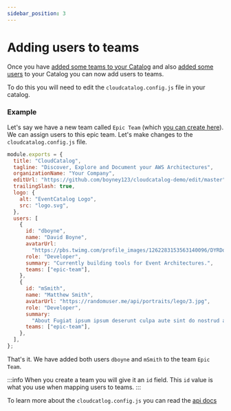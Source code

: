 ```yaml
---
sidebar_position: 3
---
```


# Adding users to teams

Once you have [added some teams to your Catalog](/docs/overview/guides/teams/adding-teams) and also [added some users](/docs/overview/guides/users/adding-users) to your Catalog you can now add users to teams.

To do this you will need to edit the `cloudcatalog.config.js` file in your catalog.

### Example

Let's say we have a new team called `Epic Team` (which [you can create here](/docs/overview/guides/teams/adding-teams)). We can assign users to this epic team.
Let's make changes to the `cloudcatalog.config.js` file.

```js title="cloudcatalog.config.js"
module.exports = {
  title: "CloudCatalog",
  tagline: "Discover, Explore and Document your AWS Architectures",
  organizationName: "Your Company",
  editUrl: "https://github.com/boyney123/cloudcatalog-demo/edit/master",
  trailingSlash: true,
  logo: {
    alt: "EventCatalog Logo",
    src: "logo.svg",
  },
  users: [
    {
      id: "dboyne",
      name: "David Boyne",
      avatarUrl:
        "https://pbs.twimg.com/profile_images/1262283153563140096/DYRDqKg6_400x400.png",
      role: "Developer",
      summary: "Currently building tools for Event Architectures.",
      teams: ["epic-team"],
    },
    {
      id: "mSmith",
      name: "Matthew Smith",
      avatarUrl: "https://randomuser.me/api/portraits/lego/3.jpg",
      role: "Developer",
      summary:
        "About Fugiat ipsum ipsum deserunt culpa aute sint do nostrud anim incididunt cillum culpa consequat.",
      teams: ["epic-team"],
    },
  ],
};
```

That's it. We have added both users `dboyne` and `mSmith` to the team `Epic Team`.

:::info
When you create a team you will give it an `id` field. This `id` value is what you use when mapping users to teams.
:::

To learn more about the `cloudcatlog.config.js` you can read the [api docs](/docs/api/cloudcatalog.config.js)
